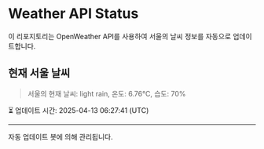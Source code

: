 
# Weather API Status

이 리포지토리는 OpenWeather API를 사용하여 서울의 날씨 정보를 자동으로 업데이트합니다.

## 현재 서울 날씨
> 서울의 현재 날씨: light rain, 온도: 6.76°C, 습도: 70%

⏳ 업데이트 시간: 2025-04-13 06:27:41 (UTC)

---
자동 업데이트 봇에 의해 관리됩니다.
